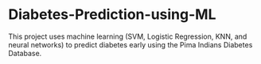 # Diabetes-Prediction-using-ML
This project uses machine learning (SVM, Logistic Regression, KNN, and neural networks) to predict diabetes early using the Pima Indians Diabetes Database. 
